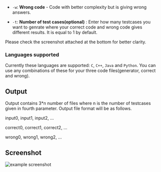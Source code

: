 - `-w`: **Wrong code** - Code with better complexity but is giving wrong answers.

- `-t`: **Number of test cases(optional)** : Enter how many testcases you want to genrate where your correct code and wrong code gives different results. It is equal to 1 by default.

Please check the screenshot attached at the bottom for better clarity.

### Languages supported

Currently these languages are supported: `C`, `C++`, `Java` and `Python`. You can use any combinations of these for your three code files(generator, correct and wrong).

## Output
Output contains 3*n number of files where n is the number of testcases given in fourth parameter. Output file format will be as follows.

input0, input1, input2, ...

correct0, correct1, correct2, ...

wrong0, wrong1, wrong2, ...

## Screenshot

![example screenshot](https://drive.google.com/uc?export=view&id=1G9l1hdyAKgjSjMu5Y5W5DaGAUieV26Fs)
